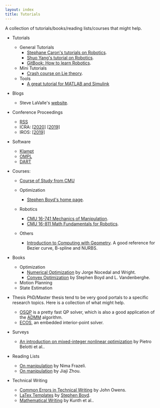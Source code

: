 ```yaml
---
layout: index
title: Tutorials
---
```


A collection of tutorials/books/reading lists/courses that might help.

- Tutorials
	* General Tutorials
		* [Stephane Caron's tutorials on Robotics](https://scaron.info/category/teaching.html).
		* [Shuo Yang's tutorial on Robotics](https://zhuanlan.zhihu.com/p/22266788).
		* [GitBook: How to learn Robotics](https://qiu6401.gitbook.io/how-to-learn-robotics/).
	* Mini Tutorials
	    * [Crash course on Lie theory](https://arxiv.org/abs/1812.01537).
	* Tools
		* [A great tutorial for MATLAB and Simulink](http://ctms.engin.umich.edu/CTMS/index.php?aux=Home)

- Blogs
	* Steve LaValle's [website](http://lavalle.pl/).

- Conference Proceedings
	* [RSS](http://www.roboticsproceedings.org/)
	* ICRA: [[2020]](https://github.com/PaoPaoRobot/ICRA2020-paper-list) [[2019]](https://github.com/PaoPaoRobot/ICRA2019-paper-list)
	* IROS: [[2019]](https://github.com/PaoPaoRobot/IROS2019-paper-list)

- Software
    * [Klampt](http://motion.cs.illinois.edu/klampt/)
    * [OMPL](https://ompl.kavrakilab.org/index.html)
    * [DART](https://dartsim.github.io/)
	
- Courses:
    * [Course of Study from CMU](https://www.ri.cmu.edu/wp-content/uploads/2018/08/COSAug2018.pdf)
	* Optimization
		* [Stephen Boyd's home page](https://stanford.edu/~boyd/people.html).
    
    * Robotics
		* [CMU 16-741 Mechanics of Manipulation](http://www.cs.cmu.edu/afs/cs/academic/class/16741-s07/www/).
		* [CMU 16-811 Math Fundamentals for Robotics](http://www.cs.cmu.edu/~me/courses/811/mathfund.html).

	* Others
		* [Introduction to Computing with Geometry](https://pages.mtu.edu/~shene/COURSES/cs3621/NOTES/). A good reference for Bezier curve, B-spline and NURBS.

- Books
	* Optimization
		* [Numerical Optimization](https://www.amazon.com/Numerical-Optimization-Operations-Financial-Engineering/dp/0387303030/ref=sr_1_1?keywords=numerical+optimization&qid=1555876008&s=gateway&sr=8-1) by Jorge Nocedal and Wright.
		* [Convex Optimization](https://www.amazon.com/Convex-Optimization-Corrections-2008-Stephen/dp/0521833787/ref=sr_1_1?keywords=convex+optimization&qid=1555876044&s=gateway&sr=8-1) by Stephen Boyd and L. Vandenberghe.
	* Motion Planning
	* State Estimation

- Thesis
	PhD/Master thesis tend to be very good portals to a specific research topics. Here is a collection of what might help.
	* [OSQP](https://osqp.org/) is a pretty fast QP solver, which is also a good application of the [ADMM](https://stanford.edu/~boyd/admm.html) algorithm.
	* [ECOS](https://www.research-collection.ethz.ch/handle/20.500.11850/74559), an embedded interior-point solver.

- Surveys
	* [An introduction on mixed-integer nonlinear optimization](https://www.mcs.anl.gov/papers/P3060-1112.pdf) by Pietro Belotti et al..

- Reading Lists
	* [On manipulation](https://nima-fazeli.github.io/Reading%20List/) by Nima Frazeli.
	* [On manipulation](https://mp.weixin.qq.com/s/S6TvqppQHQ6RFmb-_wVkGA) by Jiaji Zhou.

- Technical Writing
	* [Common Errors in Technical Writing](https://www.ece.ucdavis.edu/~jowens/commonerrors.html) by John Owens.
	* [LaTex Templates](https://github.com/OxDuke/latex_templates) by [Stephen Boyd](http://web.stanford.edu/~boyd/).
	* [Mathematical Writing](http://jmlr.csail.mit.edu/reviewing-papers/knuth_mathematical_writing.pdf) by Kunth et al..
